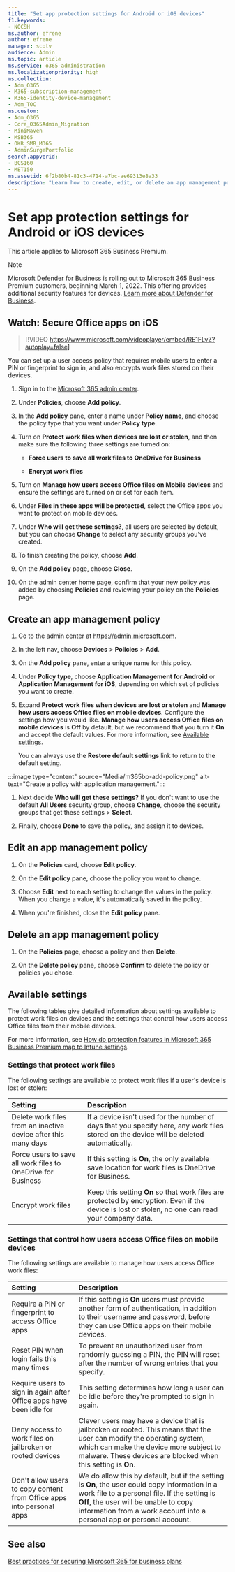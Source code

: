 ```yaml
---
title: "Set app protection settings for Android or iOS devices"
f1.keywords:
- NOCSH
ms.author: efrene
author: efrene
manager: scotv
audience: Admin
ms.topic: article
ms.service: o365-administration
ms.localizationpriority: high
ms.collection: 
- Adm_O365
- M365-subscription-management 
- M365-identity-device-management
- Adm_TOC
ms.custom:
- Adm_O365
- Core_O365Admin_Migration
- MiniMaven
- MSB365
- OKR_SMB_M365
- AdminSurgePortfolio
search.appverid:
- BCS160
- MET150
ms.assetid: 6f2b80b4-81c3-4714-a7bc-ae69313e8a33
description: "Learn how to create, edit, or delete an app management policy, and protect work files on Android or iOS devices."
---
```


# Set app protection settings for Android or iOS devices

This article applies to Microsoft 365 Business Premium.

> [!NOTE]
> Microsoft Defender for Business is rolling out to Microsoft 365 Business Premium customers, beginning March 1, 2022. This offering provides additional security features for devices. [Learn more about Defender for Business](../business-premium/m365bp-app-protection-settings-for-android-and-ios.md).

## Watch: Secure Office apps on iOS

> [!VIDEO https://www.microsoft.com/videoplayer/embed/RE1FLvZ?autoplay=false]

You can set up a user access policy that requires mobile users to enter a PIN or fingerprint to sign in, and also encrypts work files stored on their devices.

1. Sign in to the <a href="https://go.microsoft.com/fwlink/p/?linkid=2024339" target="_blank">Microsoft 365 admin center</a>.

1. Under **Policies**, choose **Add policy**.

1. In the **Add policy** pane, enter a name under **Policy name**, and choose the policy type that you want under **Policy type**.

1. Turn on **Protect work files when devices are lost or stolen**, and then make sure the following three settings are turned on:
 
    - **Force users to save all work files to OneDrive for Business**
  
    - **Encrypt work files**

1. Turn on **Manage how users access Office files on Mobile devices** and ensure the settings are turned on or set for each item.

1. Under **Files in these apps will be protected**, select the Office apps you want to protect on mobile devices.

1. Under **Who will get these settings?**, all users are selected by default, but you can choose **Change** to select any security groups you've created.

1. To finish creating the policy, choose **Add**.

1. On the **Add policy** page, choose **Close**.

1. On the admin center home page, confirm that your new policy was added by choosing **Policies** and reviewing your policy on the **Policies** page.

## Create an app management policy

1. Go to the admin center at <a href="https://go.microsoft.com/fwlink/p/?linkid=837890" target="_blank">https://admin.microsoft.com</a>.

1. In the left nav, choose **Devices** \> **Policies** \> **Add**.
  
1. On the **Add policy** pane, enter a unique name for this policy.

1. Under **Policy type**, choose **Application Management for Android** or **Application Management for iOS**, depending on which set of policies you want to create.

1. Expand **Protect work files when devices are lost or stolen** and **Manage how users access Office files on mobile devices**. Configure the settings how you would like. **Manage how users access Office files on mobile devices** is **Off** by default, but we recommend that you turn it **On** and accept the default values. For more information, see [Available settings](#available-settings).

    You can always use the **Restore default settings** link to return to the default setting.

:::image type="content" source="Media/m365bp-add-policy.png" alt-text="Create a policy with application management.":::
  
1. Next decide **Who will get these settings?** If you don't want to use the default **All Users** security group, choose **Change**, choose the security groups that get these settings \> **Select**.

1. Finally, choose **Done** to save the policy, and assign it to devices.

## Edit an app management policy

1. On the **Policies** card, choose **Edit policy**.

1. On the **Edit policy** pane, choose the policy you want to change.

1. Choose **Edit** next to each setting to change the values in the policy. When you change a value, it's automatically saved in the policy.

1. When you're finished, close the **Edit policy** pane.

## Delete an app management policy

1. On the **Policies** page, choose a policy and then **Delete**.

1. On the **Delete policy** pane, choose **Confirm** to delete the policy or policies you chose. 

## Available settings

The following tables give detailed information about settings available to protect work files on devices and the settings that control how users access Office files from their mobile devices.
  
 For more information, see [How do protection features in Microsoft 365 Business Premium map to Intune settings](m365bp-map-protection-features-to-intune-settings.md). 
  
### Settings that protect work files

The following settings are available to protect work files if a user's device is lost or stolen:


|Setting  |Description  |
|:-----|:-----|
|Delete work files from an inactive device after this many days  |If a device isn't used for the number of days that you specify here, any work files stored on the device will be deleted automatically.  |
|Force users to save all work files to OneDrive for Business  |If this setting is **On**, the only available save location for work files is OneDrive for Business.  |
|Encrypt work files  |Keep this setting **On** so that work files are protected by encryption. Even if the device is lost or stolen, no one can read your company data.  |

### Settings that control how users access Office files on mobile devices

The following settings are available to manage how users access Office work files:

|Setting  |Description  |
|:-----|:-----|
|Require a PIN or fingerprint to access Office apps  |If this setting is **On** users must provide another form of authentication, in addition to their username and password, before they can use Office apps on their mobile devices.|
|Reset PIN when login fails this many times  |To prevent an unauthorized user from randomly guessing a PIN, the PIN will reset after the number of wrong entries that you specify.  |
|Require users to sign in again after Office apps have been idle for  |This setting determines how long a user can be idle before they're prompted to sign in again.  |
|Deny access to work files on jailbroken or rooted devices  |Clever users may have a device that is jailbroken or rooted. This means that the user can modify the operating system, which can make the device more subject to malware. These devices are blocked when this setting is **On**.  |
|Don't allow users to copy content from Office apps into personal apps  |We do allow this by default, but if the setting is **On**, the user could copy information in a work file to a personal file. If the setting is **Off**, the user will be unable to copy information from a work account into a personal app or personal account.  |

## See also

[Best practices for securing Microsoft 365 for business plans](../admin/security-and-compliance/secure-your-business-data.md)